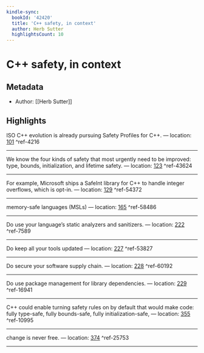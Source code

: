 ```yaml
---
kindle-sync:
  bookId: '42420'
  title: 'C++ safety, in context'
  author: Herb Sutter
  highlightsCount: 10
---
```

# C++ safety, in context
## Metadata
* Author: [[Herb Sutter]]

## Highlights
ISO C++ evolution is already pursuing Safety Profiles for C++. — location: [101]() ^ref-4216

---
We know the four kinds of safety that most urgently need to be improved: type, bounds, initialization, and lifetime safety. — location: [123]() ^ref-43624

---
For example, Microsoft ships a SafeInt library for C++ to handle integer overflows, which is opt-in. — location: [129]() ^ref-54372

---
memory-safe languages (MSLs) — location: [165]() ^ref-58486

---
Do use your language’s static analyzers and sanitizers. — location: [222]() ^ref-7589

---
Do keep all your tools updated — location: [227]() ^ref-53827

---
Do secure your software supply chain. — location: [228]() ^ref-60192

---
Do use package management for library dependencies. — location: [229]() ^ref-16941

---
C++ could enable turning safety rules on by default that would make code: fully type-safe, fully bounds-safe, fully initialization-safe, — location: [355]() ^ref-10995

---
change is never free. — location: [374]() ^ref-25753

---
